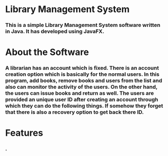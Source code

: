 # Library Management System
### This is a simple Library Management System software written in Java. It has developed using JavaFX.

# About the Software
### A librarian has an account which is fixed. There is an account creation option which is basically for the normal users. In this program, add books, remove books and users from the list and also can monitor the activity of the users. On the other hand, the users can issue books and return as well. The users are provided an unique user ID after creating an account through which they can do the following things. If somehow they forget that there is also a recovery option to get back there ID.

# Features
### .
